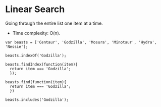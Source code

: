 # Linear Search

Going through the entire list one item at a time.
- Time complexity: O(n).

````
var beasts = ['Centaur', 'Godzilla', 'Mosura', 'Minotaur', 'Hydra', 'Nessie'];

beasts.indexOf('Godzilla');

beasts.findIndex(function(item){
  return item === 'Godzilla';
  });

beasts.find(function(item){
  return item === 'Godzilla';
  })

beasts.includes('Godzilla');

````
